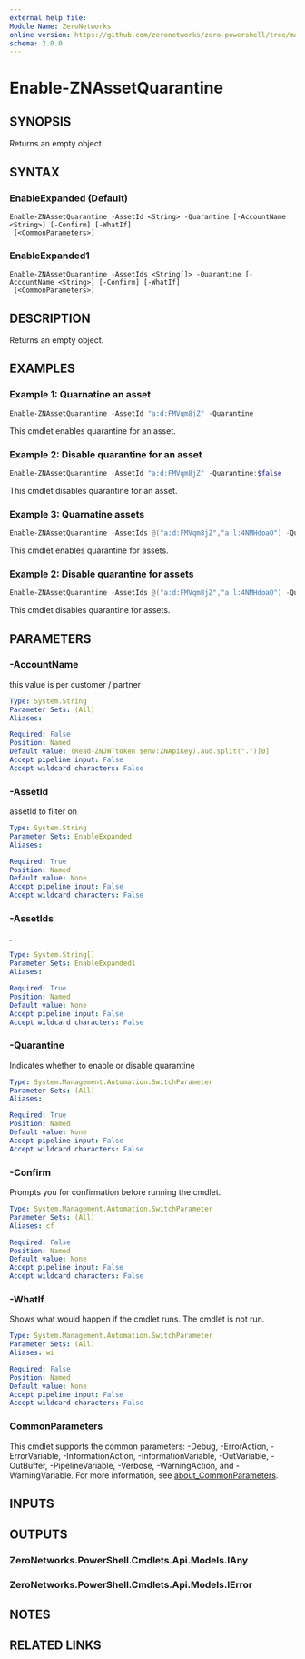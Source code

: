 ```yaml
---
external help file:
Module Name: ZeroNetworks
online version: https://github.com/zeronetworks/zero-powershell/tree/master/src/help/zeronetworks/enable-znassetquarantine
schema: 2.0.0
---
```


# Enable-ZNAssetQuarantine

## SYNOPSIS
Returns an empty object.

## SYNTAX

### EnableExpanded (Default)
```
Enable-ZNAssetQuarantine -AssetId <String> -Quarantine [-AccountName <String>] [-Confirm] [-WhatIf]
 [<CommonParameters>]
```

### EnableExpanded1
```
Enable-ZNAssetQuarantine -AssetIds <String[]> -Quarantine [-AccountName <String>] [-Confirm] [-WhatIf]
 [<CommonParameters>]
```

## DESCRIPTION
Returns an empty object.

## EXAMPLES

### Example 1: Quarnatine an asset
```powershell
Enable-ZNAssetQuarantine -AssetId "a:d:FMVqm8jZ" -Quarantine
```

This cmdlet enables quarantine for an asset.

### Example 2: Disable quarantine for an asset
```powershell
Enable-ZNAssetQuarantine -AssetId "a:d:FMVqm8jZ" -Quarantine:$false
```

This cmdlet disables quarantine for an asset.

### Example 3: Quarnatine assets
```powershell
Enable-ZNAssetQuarantine -AssetIds @("a:d:FMVqm8jZ","a:l:4NMHdoaO") -Quarantine
```

This cmdlet enables quarantine for assets.

### Example 2: Disable quarantine for assets
```powershell
Enable-ZNAssetQuarantine -AssetIds @("a:d:FMVqm8jZ","a:l:4NMHdoaO") -Quarantine:$false
```

This cmdlet disables quarantine for assets.

## PARAMETERS

### -AccountName
this value is per customer / partner

```yaml
Type: System.String
Parameter Sets: (All)
Aliases:

Required: False
Position: Named
Default value: (Read-ZNJWTtoken $env:ZNApiKey).aud.split(".")[0]
Accept pipeline input: False
Accept wildcard characters: False
```

### -AssetId
assetId to filter on

```yaml
Type: System.String
Parameter Sets: EnableExpanded
Aliases:

Required: True
Position: Named
Default value: None
Accept pipeline input: False
Accept wildcard characters: False
```

### -AssetIds
.

```yaml
Type: System.String[]
Parameter Sets: EnableExpanded1
Aliases:

Required: True
Position: Named
Default value: None
Accept pipeline input: False
Accept wildcard characters: False
```

### -Quarantine
Indicates whether to enable or disable quarantine

```yaml
Type: System.Management.Automation.SwitchParameter
Parameter Sets: (All)
Aliases:

Required: True
Position: Named
Default value: None
Accept pipeline input: False
Accept wildcard characters: False
```

### -Confirm
Prompts you for confirmation before running the cmdlet.

```yaml
Type: System.Management.Automation.SwitchParameter
Parameter Sets: (All)
Aliases: cf

Required: False
Position: Named
Default value: None
Accept pipeline input: False
Accept wildcard characters: False
```

### -WhatIf
Shows what would happen if the cmdlet runs.
The cmdlet is not run.

```yaml
Type: System.Management.Automation.SwitchParameter
Parameter Sets: (All)
Aliases: wi

Required: False
Position: Named
Default value: None
Accept pipeline input: False
Accept wildcard characters: False
```

### CommonParameters
This cmdlet supports the common parameters: -Debug, -ErrorAction, -ErrorVariable, -InformationAction, -InformationVariable, -OutVariable, -OutBuffer, -PipelineVariable, -Verbose, -WarningAction, and -WarningVariable. For more information, see [about_CommonParameters](http://go.microsoft.com/fwlink/?LinkID=113216).

## INPUTS

## OUTPUTS

### ZeroNetworks.PowerShell.Cmdlets.Api.Models.IAny

### ZeroNetworks.PowerShell.Cmdlets.Api.Models.IError

## NOTES

## RELATED LINKS


